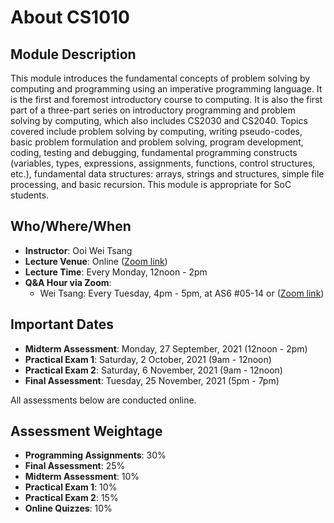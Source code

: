 # About CS1010

## Module Description

This module introduces the fundamental concepts of problem solving by computing and programming using an imperative programming language. It is the first and foremost introductory course to computing. It is also the first part of a three-part series on introductory programming and problem solving by computing, which also includes CS2030 and CS2040. Topics covered include problem solving by computing, writing pseudo-codes, basic problem formulation and problem solving, program development, coding, testing and debugging, fundamental programming constructs (variables, types, expressions, assignments, functions, control structures, etc.), fundamental data structures: arrays, strings and structures, simple file processing, and basic recursion. This module is appropriate for SoC students.

## Who/Where/When 

- **Instructor**: Ooi Wei Tsang
- **Lecture Venue**: Online ([Zoom link](https://piazza.com/class/krfo8m0yrkv6t2?cid=8))
- **Lecture Time**: Every Monday, 12noon - 2pm
- **Q&A Hour via Zoom**: 
	- Wei Tsang: Every Tuesday, 4pm - 5pm, at AS6 #05-14 or ([Zoom link](https://piazza.com/class/krfo8m0yrkv6t2?cid=8))

## Important Dates

- **Midterm Assessment**: Monday, 27 September, 2021 (12noon - 2pm)
- **Practical Exam 1**: Saturday, 2 October, 2021 (9am - 12noon)
- **Practical Exam 2**: Saturday, 6 November, 2021 (9am - 12noon)
- **Final Assessment**: Tuesday, 25 November, 2021 (5pm - 7pm)

All assessments below are conducted online.

## Assessment Weightage

- **Programming Assignments**: 30%
- **Final Assessment**: 25%
- **Midterm Assessment**: 10%
- **Practical Exam 1**: 10%
- **Practical Exam 2**: 15%
- **Online Quizzes**: 10%
